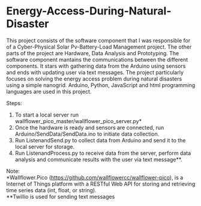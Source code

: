 # Energy-Access-During-Natural-Disaster
This project consists of the software component that I was responsible for of a Cyber-Physical Solar Pv-Battery-Load Management project. The other parts of the project are Hardware, Data Analysis and Prototyping. The software component mantains the communications between the different components. It stars with gathering data from the Arduino using sensors and ends with updating user via text messages. The project particularly focuses on solving the energy access problem during natural disasters using a simple nanogrid. Arduino, Python, JavaScript and html programming languages are used in this project. <br>


Steps: 
1. To start a local server run wallflower_pico_master/wallflower_pico_server.py*
2. Once the hardware is ready and sensors are connected, run Arduino/SendData/SendData.ino to initiate data collection. 
3. Run ListenandSend.py to collect data from Arduino and send it to the local server for storage. 
4. Run ListenandProcess.py to receive data from the server, perform data analysis and communicate results with the user via text message**. 

Note: <br>
*Wallflower.Pico (https://github.com/wallflowercc/wallflower-pico), is a Internet of Things platform with a RESTful Web API for storing and retrieving time series data (int, float, or string).<br>
\**Twillio is used for sending text messages
